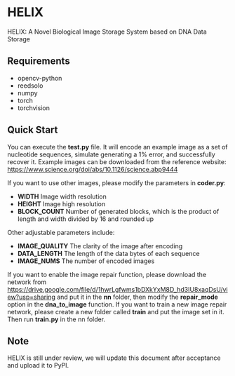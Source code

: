 # HELIX
HELIX: A Novel Biological Image Storage System based on DNA Data Storage
## Requirements
- opencv-python
- reedsolo
- numpy
- torch
- torchvision
## Quick Start
You can execute the **test.py** file. It will encode an example image as a set of nucleotide sequences, simulate generating a 1% error, and successfully recover it.
Example images can be downloaded from the reference website: https://www.science.org/doi/abs/10.1126/science.abp9444

If you want to use other images, please modify the parameters in **coder.py**:
- **WIDTH** Image width resolution
- **HEIGHT** Image high resolution
- **BLOCK_COUNT** Number of generated blocks, which is the product of length and width divided by 16 and rounded up

Other adjustable parameters include:
- **IMAGE_QUALITY** The clarity of the image after encoding
- **DATA_LENGTH** The length of the data bytes of each sequence
- **IMAGE_NUMS** The number of encoded images

If you want to enable the image repair function, please download the network from https://drive.google.com/file/d/1hwrLgfwms1bDXkYxM8D_hd3IU8xaqDsU/view?usp=sharing and put it in the **nn** folder, then modify the **repair_mode** option in the **dna_to_image** function. If you want to train a new image repair network, please create a new folder called **train** and put the image set in it. Then run **train.py** in the nn folder.

## Note
HELIX is still under review, we will update this document after acceptance and upload it to PyPI.
